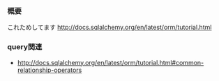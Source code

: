 ### 概要
これためしてます http://docs.sqlalchemy.org/en/latest/orm/tutorial.html

### query関連
* http://docs.sqlalchemy.org/en/latest/orm/tutorial.html#common-relationship-operators